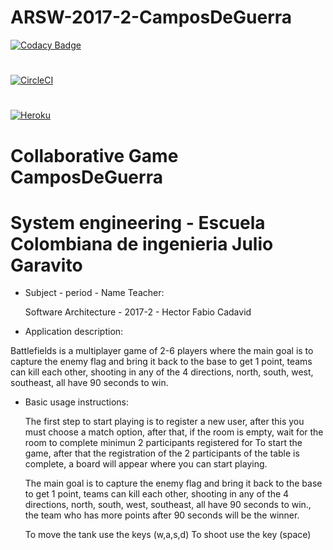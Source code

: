 # ARSW-2017-2-CamposDeGuerra
[![Codacy Badge](https://api.codacy.com/project/badge/Grade/c653d1358b154962946629e8dec4c483)](https://www.codacy.com/app/Chuzz1996/ARSW-CamposDeGuerra?utm_source=github.com&amp;utm_medium=referral&amp;utm_content=Chuzz1996/ARSW-CamposDeGuerra&amp;utm_campaign=Badge_Grade)
#
[![CircleCI](https://circleci.com/gh/Chuzz1996/ARSW-CamposDeGuerra.svg?style=svg)](https://circleci.com/gh/Chuzz1996/ARSW-CamposDeGuerra)
#
[![Heroku](https://wmpics.pics/di-NNAT.png)](https://camposdeguerra.herokuapp.com/)

# Collaborative Game CamposDeGuerra
# System engineering - Escuela Colombiana de ingenieria Julio Garavito
* Subject - period - Name Teacher:

  Software Architecture - 2017-2 - Hector Fabio Cadavid

* Application description: 

 Battlefields is a multiplayer game of 2-6 players where the main goal is to capture the enemy flag and bring it back to the base to get 1 point, teams can kill each other, shooting in any of the 4 directions, north, south, west, southeast, all have 90 seconds to win.
  
  
* Basic usage instructions:

  The first step to start playing is to register a new user, after this you 
  must  choose a match option, after that, if the room is
  empty, wait for the room to complete minimun 2 participants registered for To start
  the game, after that the registration of the 2 participants of the table is
  complete, a board will appear where you can start playing.
  
   The main goal is to capture the enemy flag and bring it back to the base to get 1 point, teams can kill each other, shooting in any of the 4 directions, north, south, west, southeast, all have 90 seconds to win., the team who has more points after 90 seconds will 
  be the winner.

  To move the tank use the keys  (w,a,s,d)
  To shoot use the key (space)
